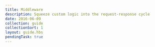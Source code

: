 ```yaml
---
title: Middleware
description: Squeeze custom logic into the request-response cycle
date: 2016-06-09
collection: guide
collectionSort: 1
layout: guide.hbs
pendingTask: true
---
```

